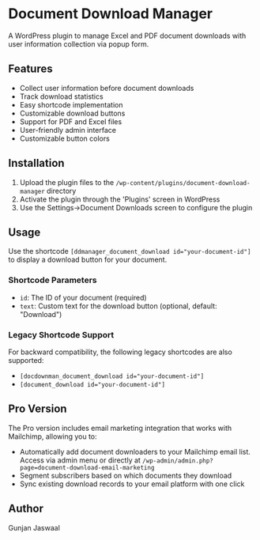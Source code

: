 # Document Download Manager

A WordPress plugin to manage Excel and PDF document downloads with user information collection via popup form.

## Features

- Collect user information before document downloads
- Track download statistics
- Easy shortcode implementation
- Customizable download buttons
- Support for PDF and Excel files
- User-friendly admin interface
- Customizable button colors

## Installation

1. Upload the plugin files to the `/wp-content/plugins/document-download-manager` directory
2. Activate the plugin through the 'Plugins' screen in WordPress
3. Use the Settings->Document Downloads screen to configure the plugin

## Usage

Use the shortcode `[ddmanager_document_download id="your-document-id"]` to display a download button for your document.

### Shortcode Parameters

- `id`: The ID of your document (required)
- `text`: Custom text for the download button (optional, default: "Download")

### Legacy Shortcode Support

For backward compatibility, the following legacy shortcodes are also supported:
- `[docdownman_document_download id="your-document-id"]`
- `[document_download id="your-document-id"]`

## Pro Version

The Pro version includes email marketing integration that works with Mailchimp, allowing you to:
- Automatically add document downloaders to your Mailchimp email list. Access via admin menu or directly at `/wp-admin/admin.php?page=document-download-email-marketing`
- Segment subscribers based on which documents they download
- Sync existing download records to your email platform with one click

## Author

Gunjan Jaswaal
